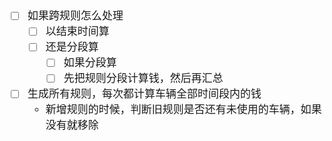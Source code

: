 <span  style="font-family: Simsun,serif; font-size: 17px; ">

- [ ] 如果跨规则怎么处理
    - [ ] 以结束时间算
    - [ ] 还是分段算
        - [ ] 如果分段算
        - [ ] 先把规则分段计算钱，然后再汇总
- [ ] 生成所有规则，每次都计算车辆全部时间段内的钱
    - 新增规则的时候，判断旧规则是否还有未使用的车辆，如果没有就移除

</span>